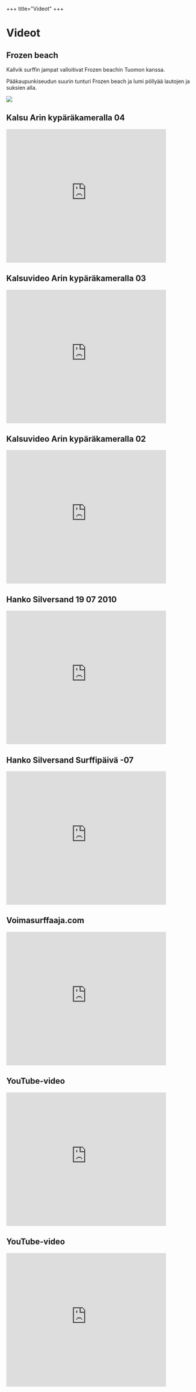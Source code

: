 +++
title="Videot"
+++

# Videot

## Frozen beach

Kallvik surffin jampat valloitivat Frozen beachin Tuomon kanssa.

Pääkaupunkiseudun suurin tunturi Frozen beach ja lumi pöllyää lautojen ja suksien alla.

<a href="http://www.youtube.com/watch?v=ZAZFhdR8-wI" >
    <img class="thumb" src="Frozen%20beach.JPG" />
</a>

## Kalsu Arin kypäräkameralla 04
<div>
    <iframe title="YouTube video player" class="youtube-player" type="text/html" src="https://www.youtube.com/embed/mFt-xrgta54?rel=0&amp;wmode=opaque" frameborder="0" allowfullscreen="true" width="425" height="355"></iframe>
</div>

## Kalsuvideo Arin kypäräkameralla 03
<div class="sites-embed-content sites-embed-type-youtube">
    <iframe title="YouTube video player" class="youtube-player" type="text/html" src="https://www.youtube.com/embed/xoGUWR5aaeY?rel=0&amp;wmode=opaque" frameborder="0" allowfullscreen="true" width="425" height="355"></iframe>
</div>

## Kalsuvideo Arin kypäräkameralla 02
<div class="sites-embed-content sites-embed-type-youtube">
    <iframe title="YouTube video player" class="youtube-player" type="text/html" src="https://www.youtube.com/embed/V-iYHDyWnh4?rel=0&amp;wmode=opaque" frameborder="0" allowfullscreen="true" width="425" height="355"></iframe>
</div>

## Hanko Silversand 19 07 2010
<div class="sites-embed-content sites-embed-type-youtube">
    <iframe title="YouTube video player" class="youtube-player" type="text/html" src="https://www.youtube.com/embed/ImwRDoMm33s?rel=0&amp;wmode=opaque" frameborder="0" allowfullscreen="true" width="425" height="355"></iframe>
</div>

## Hanko Silversand Surffipäivä -07
<div class="sites-embed-content sites-embed-type-youtube">
    <iframe title="YouTube video player" class="youtube-player" type="text/html" src="https://www.youtube.com/embed/S717kIItPHE?rel=0&amp;wmode=opaque" frameborder="0" allowfullscreen="true" width="425" height="355"></iframe>
</div>

## Voimasurffaaja.com
<div class="sites-embed-content sites-embed-type-youtube">
    <iframe title="YouTube video player" class="youtube-player" type="text/html" src="https://www.youtube.com/embed/XKINldUHmpQ?rel=0&amp;wmode=opaque" frameborder="0" allowfullscreen="true" width="425" height="355"></iframe>
</div>

## YouTube-video
<div class="sites-embed-content sites-embed-type-youtube">
    <iframe title="YouTube video player" class="youtube-player" type="text/html" src="https://www.youtube.com/embed/-sZa0s6ouHg?rel=0&amp;wmode=opaque" frameborder="0" allowfullscreen="true" width="425" height="355"></iframe>
</div>

## YouTube-video
<div class="sites-embed-content sites-embed-type-youtube">
    <iframe title="YouTube video player" class="youtube-player" type="text/html" src="https://www.youtube.com/embed/wxc1GI16F5g?rel=0&amp;wmode=opaque" frameborder="0" allowfullscreen="true" width="425" height="355"></iframe>
</div>


